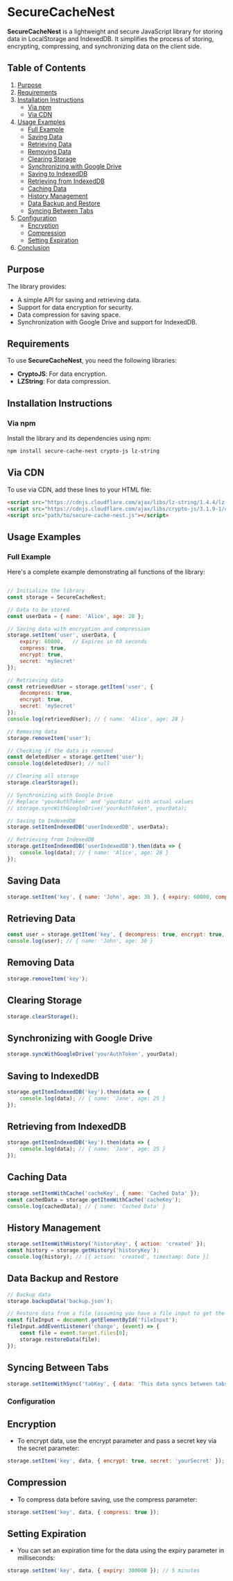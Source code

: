 # SecureCacheNest

**SecureCacheNest** is a lightweight and secure JavaScript library for storing data in LocalStorage and IndexedDB. It simplifies the process of storing, encrypting, compressing, and synchronizing data on the client side.

## Table of Contents

1. [Purpose](#purpose)
2. [Requirements](#requirements)
3. [Installation Instructions](#installation-instructions)
   - [Via npm](#via-npm)
   - [Via CDN](#via-cdn)
4. [Usage Examples](#usage-examples)
   - [Full Example](#full-example)
   - [Saving Data](#saving-data)
   - [Retrieving Data](#retrieving-data)
   - [Removing Data](#removing-data)
   - [Clearing Storage](#clearing-storage)
   - [Synchronizing with Google Drive](#synchronizing-with-google-drive)
   - [Saving to IndexedDB](#saving-to-indexeddb)
   - [Retrieving from IndexedDB](#retrieving-from-indexeddb)
   - [Caching Data](#caching-data)
   - [History Management](#history-management)
   - [Data Backup and Restore](#data-backup-and-restore)
   - [Syncing Between Tabs](#syncing-between-tabs)
5. [Configuration](#configuration)
   - [Encryption](#encryption)
   - [Compression](#compression)
   - [Setting Expiration](#setting-expiration)
6. [Conclusion](#conclusion)

## Purpose

The library provides:
- A simple API for saving and retrieving data.
- Support for data encryption for security.
- Data compression for saving space.
- Synchronization with Google Drive and support for IndexedDB.

## Requirements

To use **SecureCacheNest**, you need the following libraries:

- **CryptoJS**: For data encryption.
- **LZString**: For data compression.

## Installation Instructions

### Via npm

Install the library and its dependencies using npm:

```bash
npm install secure-cache-nest crypto-js lz-string
```

## Via CDN
To use via CDN, add these lines to your HTML file:
```html
<script src="https://cdnjs.cloudflare.com/ajax/libs/lz-string/1.4.4/lz-string.min.js"></script>
<script src="https://cdnjs.cloudflare.com/ajax/libs/crypto-js/3.1.9-1/crypto-js.js"></script>
<script src="path/to/secure-cache-nest.js"></script>
```
 
## Usage Examples

### Full Example
Here's a complete example demonstrating all functions of the library:

```javascript

// Initialize the library
const storage = SecureCacheNest;

// Data to be stored
const userData = { name: 'Alice', age: 28 };

// Saving data with encryption and compression
storage.setItem('user', userData, { 
    expiry: 60000,   // Expires in 60 seconds
    compress: true, 
    encrypt: true, 
    secret: 'mySecret' 
});

// Retrieving data
const retrievedUser = storage.getItem('user', { 
    decompress: true, 
    encrypt: true, 
    secret: 'mySecret' 
});
console.log(retrievedUser); // { name: 'Alice', age: 28 }

// Removing data
storage.removeItem('user');

// Checking if the data is removed
const deletedUser = storage.getItem('user');
console.log(deletedUser); // null

// Clearing all storage
storage.clearStorage();

// Synchronizing with Google Drive
// Replace 'yourAuthToken' and 'yourData' with actual values
// storage.syncWithGoogleDrive('yourAuthToken', yourData);

// Saving to IndexedDB
storage.setItemIndexedDB('userIndexedDB', userData);

// Retrieving from IndexedDB
storage.getItemIndexedDB('userIndexedDB').then(data => {
    console.log(data); // { name: 'Alice', age: 28 }
});

```
## Saving Data
```JavaScript
storage.setItem('key', { name: 'John', age: 30 }, { expiry: 60000, compress: true, encrypt: true, secret: 'mySecret' });
```
## Retrieving Data
```javascript
const user = storage.getItem('key', { decompress: true, encrypt: true, secret: 'mySecret' });
console.log(user); // { name: 'John', age: 30 }

```
## Removing Data
```javascript
storage.removeItem('key');

```
## Clearing Storage
```javascript
storage.clearStorage();

```
## Synchronizing with Google Drive
```javascript
storage.syncWithGoogleDrive('yourAuthToken', yourData);

```
## Saving to IndexedDB
```javascript
storage.getItemIndexedDB('key').then(data => {
    console.log(data); // { name: 'Jane', age: 25 }
});

```
## Retrieving from IndexedDB
```javascript
storage.getItemIndexedDB('key').then(data => {
    console.log(data); // { name: 'Jane', age: 25 }
});

```
## Caching Data
```javascript
storage.setItemWithCache('cacheKey', { name: 'Cached Data' });
const cachedData = storage.getItemWithCache('cacheKey');
console.log(cachedData); // { name: 'Cached Data' }

```

## History Management
```javascript
storage.setItemWithHistory('historyKey', { action: 'created' });
const history = storage.getHistory('historyKey');
console.log(history); // [{ action: 'created', timestamp: Date }]

```

## Data Backup and Restore
```javascript
// Backup data
storage.backupData('backup.json');

// Restore data from a file (assuming you have a file input to get the file)
const fileInput = document.getElementById('fileInput');
fileInput.addEventListener('change', (event) => {
    const file = event.target.files[0];
    storage.restoreData(file);
});

```

## Syncing Between Tabs
```javascript
storage.setItemWithSync('tabKey', { data: 'This data syncs between tabs.' });

```

### Configuration

## Encryption

- To encrypt data, use the encrypt parameter and pass a secret key via the secret parameter:
```Javascript
storage.setItem('key', data, { encrypt: true, secret: 'yourSecret' });
```
## Compression
- To compress data before saving, use the compress parameter:
```Javascript
storage.setItem('key', data, { compress: true });

```
## Setting Expiration
- You can set an expiration time for the data using the expiry parameter in milliseconds:
```Javascript
storage.setItem('key', data, { expiry: 300000 }); // 5 minutes

```